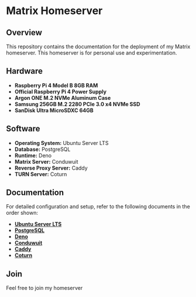 # Matrix Homeserver

## Overview
This repository contains the documentation for the deployment of my Matrix homeserver.
This homeserver is for personal use and experimentation.

## Hardware

- **Raspberry Pi 4 Model B 8GB RAM**
- **Official Raspberry Pi 4 Power Supply**
- **Argon ONE M.2 NVMe Aluminum Case**
- **Samsung 256GB M.2 2280 PCIe 3.0 x4 NVMe SSD**
- **SanDisk Ultra MicroSDXC 64GB**

## Software

- **Operating System:** Ubuntu Server LTS
- **Database:** PostgreSQL
- **Runtime:** Deno
- **Matrix Server:** Conduwuit
- **Reverse Proxy Server:** Caddy
- **TURN Server:** Coturn

## Documentation

For detailed configuration and setup, refer to the following documents in the order shown:

- **[Ubuntu Server LTS](UBUNTU.md)**
- **[PostgreSQL](POSTGRESQL.md)**
- **[Deno](DENO.md)**
- **[Conduwuit](CONDUWUIT.md)**
- **[Caddy](CADDY.md)**
- **[Coturn](COTURN.md)**

## Join

Feel free to join my homeserver
